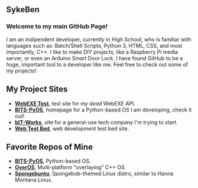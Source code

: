 ## SykeBen
### Welcome to my main GitHub Page!
I am an indipendent developer, currently in High School, who is familiar with languages such as: Batch/Shell Scripts, Python 3, HTML, CSS, and most importantly, C++. I like to make DIY projects, like a Raspberry Pi media server, or even an Arduino Smart Door Lock. I have found GitHub to be a huge, important tool to a developer like me. Feel free to check out some of my projects!

## My Project Sites
- **[WebEXE Test](https://sykeben.github.io/webexetestsite)**, test site for my *dead* WebEXE API.
- **[BITS-PyOS](https://sykeben.github.io/BITS-PyOS)**, homepage for a Python-based OS I am developing, check it out!
- **[bIT-Works](https://bit-works.github.io)**, site for a general-use tech company I'm trying to start.
- **[Web Test Bed](https://sykeben.github.io/WebTestBed)**, web development test bed site.

## Favorite Repos of Mine
- **[BITS-PyOS](https://github.com/sykeben/BITS-PyOS)**, Python-based OS.
- **[OverOS](https://github.com/sykeben/overos)**, Multi-platform "overlaying" C++ OS.
- **[Spongebuntu](https://github.com/sykeben/Spongebuntu)**, Spongebob-themed Linux distro, similar to Hanna Montana Linux.
